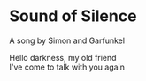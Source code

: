 # Sound of Silence
A song by Simon and Garfunkel

Hello darkness, my old friend  
I've come to talk with you again
